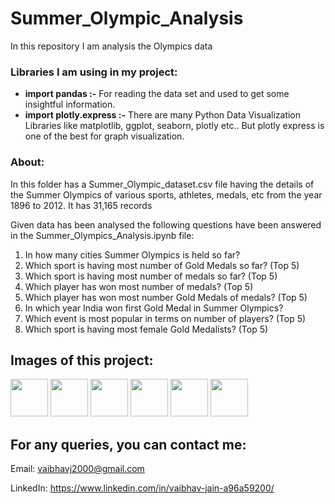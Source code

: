 # Summer_Olympic_Analysis
In this repository I am analysis the Olympics data
### Libraries I am using in my project:
- **import pandas   :-** For reading the data set and used to get some insightful information.
- **import plotly.express   :-** There are many Python Data Visualization Libraries like matplotlib, ggplot, seaborn, plotly etc.. But plotly express is one of the best for graph visualization.

### About:
In this folder has a Summer_Olympic_dataset.csv file having the details of the Summer Olympics of various sports, athletes, medals, etc from the year 1896 to 2012. It has 31,165 records

Given data has been analysed the following questions have been answered in the Summer_Olympics_Analysis.ipynb file:

1. In how many cities Summer Olympics is held so far?
2. Which sport is having most number of Gold Medals so far? (Top 5)
3. Which sport is having most number of medals so far? (Top 5)
4. Which player has won most number of medals? (Top 5)
5. Which player has won most number Gold Medals of medals? (Top 5)
6. In which year India won first Gold Medal in Summer Olympics?
7. Which event is most popular in terms on number of players? (Top 5)
8. Which sport is having most female Gold Medalists? (Top 5)

## Images of this project:
<code><img height="60" src="https://user-images.githubusercontent.com/89255942/133108392-07856ed9-3551-4e80-af10-35b880cb8d13.png"></code>
<code><img height="60" src="https://user-images.githubusercontent.com/89255942/133108393-3d0d0cc6-c3ab-4374-ba94-92de63e1a512.png"></code>
<code><img height="60" src="https://user-images.githubusercontent.com/89255942/133108395-5bca50bf-5b49-4d2f-8545-3324caffd23e.png"></code>
<code><img height="60" src="https://user-images.githubusercontent.com/89255942/133108398-0cf0853a-2a81-41f0-9f5e-056edf374cb3.png"></code>
<code><img height="60" src="https://user-images.githubusercontent.com/89255942/133108382-0b8bfc5b-846f-470d-9a0b-316558f8d304.png"></code>
<code><img height="60" src="https://user-images.githubusercontent.com/89255942/133108390-0592382a-f1d1-4dd9-8711-45cac82318ad.png"></code>


## For any queries, you can contact me:
Email: vaibhavj2000@gmail.com

LinkedIn: https://www.linkedin.com/in/vaibhav-jain-a96a59200/
